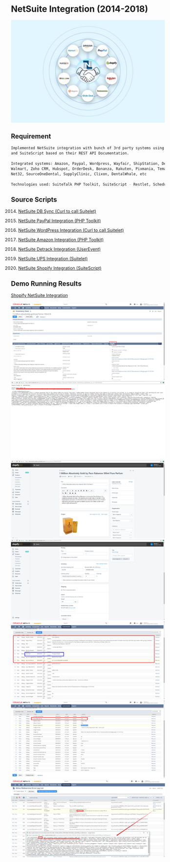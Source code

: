 # NetSuite Integration (2014-2018)

![demo](/img/port_integration.jpg)

## Requirement

```bash
Implemented NetSuite integration with bunch of 3rd party systems using SuiteTalk web service
and SuiteScript based on their REST API Documentation.

Integrated systems: Amazon, Paypal, Wordpress, Wayfair, ShipStation, Detrack, Shopify, Magento,
Walmart, Zoho CRM, Hubspot, OrderDesk, Bonanza, Rakuten, Pixmania, Temando, NewEgg, Ebay, UPS,
Net32, SourceOneDental, SupplyClinic, Clixon, DentalWhale, etc

Technologies used: SuiteTalk PHP Toolkit, SuiteScript - Restlet, Scheduled, Suitelet, Userevent

```

## Source Scripts

2014. [NetSuite DB Sync (Curl to call Suitelet)](/script/2014_ns_db_sync_suitelet)

2015. [NetSuite PayPal Integration (PHP Toolkit)](/script/2015_ns_paypal_php_toolkit)

2016. [NetSuite WordPress Integration (Curl to call Suitelet)](/script/2015_ns_wp_suitelet)

2017. [NetSuite Amazon Integration (PHP Toolkit)](/script/2016_ns_amazon_php_toolkit)

2018. [NetSuite Detrack Integration (UserEvent)](/script/2016_ns_detrack_userevent)

2019. [NetSuite UPS Integration (Suitelet)](/script/2017_ns_ups_shipment_suitelet)

2020. [NetSuite Shopify Integration (SuiteScript)](/script/2018_ns_shopify_suitescript)

## Demo Running Results

[Shopify NetSuite Integration](/script/2018_ns_shopify_suitescript)

![demo](/img/shopify_20180520_120908.png)
![demo](/img/shopify_20180520_121036.png)
![demo](/img/shopify_20180520_121105.png)
![demo](/img/shopify_20180520_121132.png)
![demo](/img/shopify_20180520_121719.png)
![demo](/img/shopify_20180520_121750.png)
![demo](/img/shopify_20180521_000627.png)
